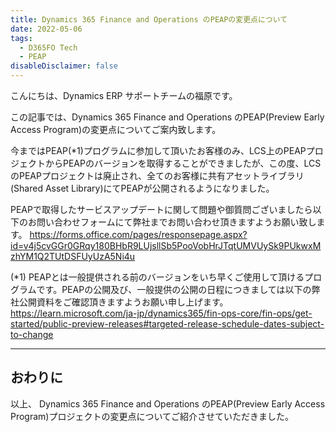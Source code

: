 ```yaml
---
title: Dynamics 365 Finance and Operations のPEAPの変更点について
date: 2022-05-06
tags:
  - D365FO Tech
  - PEAP
disableDisclaimer: false
---
```


こんにちは、Dynamics ERP サポートチームの福原です。

この記事では、Dynamics 365 Finance and Operations のPEAP(Preview Early Access Program)の変更点についてご案内致します。
<!-- more -->


今まではPEAP(*1)プログラムに参加して頂いたお客様のみ、LCS上のPEAPプロジェクトからPEAPのバージョンを取得することができましたが、この度、LCSのPEAPプロジェクトは廃止され、全てのお客様に共有アセットライブラリ(Shared Asset Library)にてPEAPが公開されるようになりました。

PEAPで取得したサービスアップデートに関して問題や御質問ございましたら以下のお問い合わせフォームにて弊社までお問い合わせ頂きますようお願い致します。
https://forms.office.com/pages/responsepage.aspx?id=v4j5cvGGr0GRqy180BHbR9LUjsllSb5PooVobHrJTqtUMVUySk9PUkwxMzhYM1Q2TUtDSFUyUzA5Ni4u


(*1)
PEAPとは一般提供される前のバージョンをいち早くご使用して頂けるプログラムです。PEAPの公開及び、一般提供の公開の日程につきましては以下の弊社公開資料をご確認頂きますようお願い申し上げます。
https://learn.microsoft.com/ja-jp/dynamics365/fin-ops-core/fin-ops/get-started/public-preview-releases#targeted-release-schedule-dates-subject-to-change

---
## おわりに  

以上、 Dynamics 365 Finance and Operations のPEAP(Preview Early Access Program)プロジェクトの変更点についてご紹介させていただきました。
